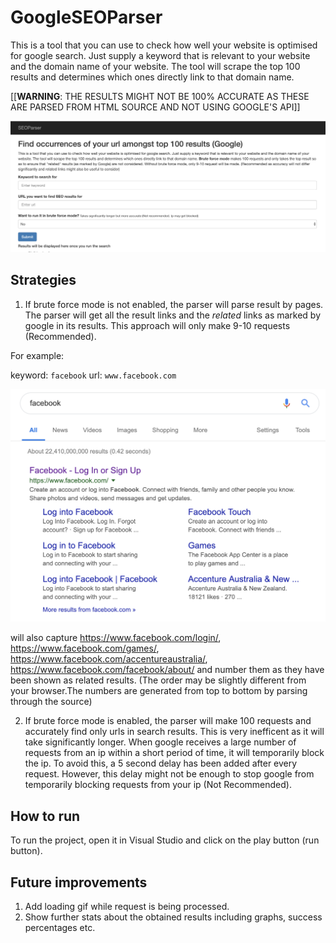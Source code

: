 # GoogleSEOParser

This is a tool that you can use to check how well your website is optimised for google search. Just supply a keyword that is relevant to your website and the domain name of your website. The tool will scrape the top 100 results and determines which ones directly link to that domain name.

[[__WARNING__: THE RESULTS MIGHT NOT BE 100% ACCURATE AS THESE ARE PARSED FROM HTML SOURCE AND NOT USING GOOGLE'S API]]

![](https://github.com/Deepanjan66/GoogleSEOParser/blob/master/sample_screenshot.png)

## Strategies

1. If brute force mode is not enabled, the parser will parse result by pages. The parser will get all the result links and the *related* links as marked by google in its results. This approach will only make 9-10 requests (Recommended).

For example:

keyword: `facebook`
url: `www.facebook.com`

![](https://github.com/Deepanjan66/GoogleSEOParser/blob/master/sample_webpage.png)

will also capture https://www.facebook.com/login/, https://www.facebook.com/games/, https://www.facebook.com/accentureaustralia/, https://www.facebook.com/facebook/about/ and number them as they have been shown as related results. (The order may be slightly different from your browser.The numbers are generated from top to bottom by parsing through the source)

2. If brute force mode is enabled, the parser will make 100 requests and accurately find only urls in search results. This is very inefficent as it will take significantly longer. When google receives a large number of requests from an ip within a short period of time, it will temporarily block the ip. To avoid this, a 5 second delay has been added after every request. However, this delay might not be enough to stop google from temporarily blocking requests from your ip (Not Recommended).

## How to run

To run the project, open it in Visual Studio and click on the play button (run button).

## Future improvements
1. Add loading gif while request is being processed.
2. Show further stats about the obtained results including graphs, 
   success percentages etc.
 
